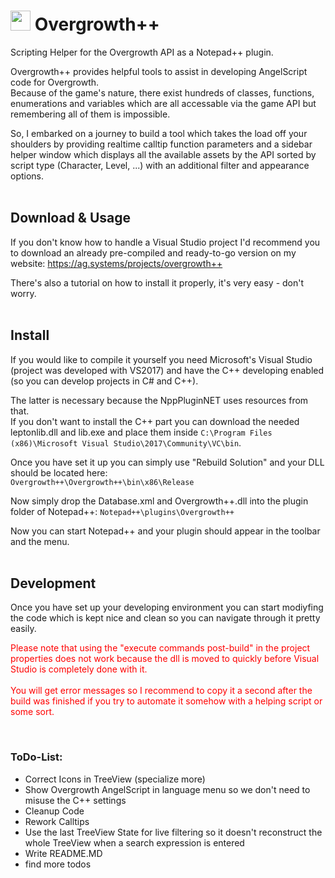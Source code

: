 # <img width=32 height=32 src="Overgrowth++/Resources/rabbit.ico" /> Overgrowth++
Scripting Helper for the Overgrowth API as a Notepad++ plugin.

Overgrowth++ provides helpful tools to assist in developing AngelScript code for Overgrowth.<br>
Because of the game's nature, there exist hundreds of classes, functions, enumerations and variables
which are all accessable via the game API but remembering all of them is impossible.

So, I embarked on a journey to build a tool which takes the load off your shoulders by providing
realtime calltip function parameters and a sidebar helper window which displays all the available
assets by the API sorted by script type (Character, Level, ...) with an additional filter and appearance options.
<br><br>

## Download & Usage
If you don't know how to handle a Visual Studio project I'd recommend you to download an
already pre-compiled and ready-to-go version on my website: https://ag.systems/projects/overgrowth++

There's also a tutorial on how to install it properly, it's very easy - don't worry.
<br><br>

## Install
If you would like to compile it yourself you need Microsoft's Visual Studio (project was developed with VS2017)
and have the C++ developing enabled (so you can develop projects in C# and C++).

The latter is necessary because the NppPluginNET uses resources from that.<br>
If you don't want to install the C++ part you can download the needed leptonlib.dll and lib.exe and place
them inside ``C:\Program Files (x86)\Microsoft Visual Studio\2017\Community\VC\bin``.

Once you have set it up you can simply use "Rebuild Solution" and your DLL should be located here:<br>
``Overgrowth++\Overgrowth++\bin\x86\Release``

Now simply drop the Database.xml and Overgrowth++.dll into the plugin folder of Notepad++:
``Notepad++\plugins\Overgrowth++``

Now you can start Notepad++ and your plugin should appear in the toolbar and the menu.
<br><br>

## Development
Once you have set up your developing environment you can start modiyfing the code which is kept
nice and clean so you can navigate through it pretty easily.

<p style="color: red;">Please note that using the "execute commands post-build" in the project properties
does not work because the dll is moved to quickly before Visual Studio is completely done with it.<br><br>
You will get error messages so I recommend to copy it a second after the build was finished if you
try to automate it somehow with a helping script or some sort.</p>
<br>

### ToDo-List:
- Correct Icons in TreeView (specialize more)
- Show Overgrowth AngelScript in language menu so we don't need to misuse the C++ settings
- Cleanup Code
- Rework Calltips
- Use the last TreeView State for live filtering so it doesn't reconstruct the whole TreeView when a search expression is entered
- Write README.MD
- find more todos

 